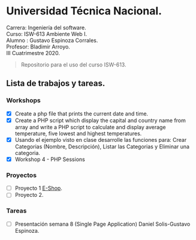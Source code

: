 # Universidad Técnica Nacional.
Carrera: Ingeniería del software.  
Curso:   ISW-613 Ambiente Web I.  
Alumno : Gustavo Espinoza Corrales.  
Profesor: Bladimir Arroyo.      
III Cuatrimestre 2020.  
> Repositorio para el uso del curso ISW-613.  

## Lista de trabajos y tareas.  
### Workshops
- [x] Create a php file that prints the current date and time.
- [x] Create a PHP script which display the capital and country name from array and write a PHP script to calculate and display average temperature, five lowest and highest temperatures.
- [X] Usando el ejemplo visto en clase desarrolle las funciones para: Crear Categorias (Nombre, Descripción), Listar las Categorias y Eliminar una categoria.
- [X] Workshop 4 - PHP Sessions

### Proyectos  
- [ ] Proyecto 1 [E-Shop](https://github.com/gespinozac-utn/ISW-613_Proyecto1).
- [ ] Proyecto 2.

### Tareas
- [ ] Presentación semana 8 (Single Page Application) Daniel Solis-Gustavo Espinoza.
